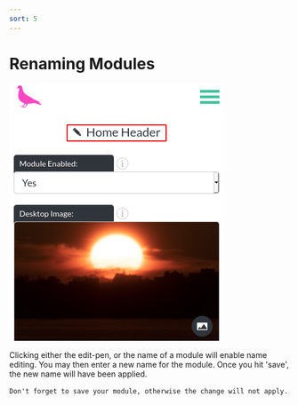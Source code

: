 ```yaml
---
sort: 5
---
```


# Renaming Modules

![Image of a module title, with editing pen](https://raw.githubusercontent.com/pinkpigeondocs/Pink-Pigeon-Documentation/master/docs/4_General_Components/images/edit_module.png)

Clicking either the edit-pen, or the name of a module will enable name editing. You may then enter a new name for the module. Once you hit 'save', the new name will have been applied.

```warning
Don't forget to save your module, otherwise the change will not apply.
```